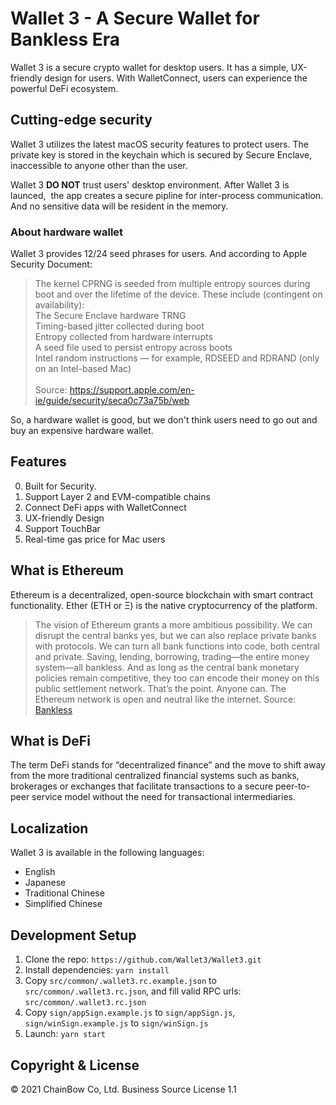 # Wallet 3 - A Secure Wallet for Bankless Era

Wallet 3 is a secure crypto wallet for desktop users. It has a simple, UX-friendly design for users. With WalletConnect, users can experience the powerful DeFi ecosystem.

## Cutting-edge security

Wallet 3 utilizes the latest macOS security features to protect users. The private key is stored in the keychain which is secured by Secure Enclave, inaccessible to anyone other than the user.

Wallet 3 **DO NOT** trust users' desktop environment. After Wallet 3 is launced,  the app creates a secure pipline for inter-process communication. And no sensitive data will be resident in the memory.

### About hardware wallet

Wallet 3 provides 12/24 seed phrases for users. And according to Apple Security Document: 

> The kernel CPRNG is seeded from multiple entropy sources during boot and over the lifetime of the device. These include (contingent on availability): <br>
The Secure Enclave hardware TRNG <br>
Timing-based jitter collected during boot <br>
Entropy collected from hardware interrupts <br>
A seed file used to persist entropy across boots <br>
Intel random instructions — for example, RDSEED and RDRAND (only on an Intel-based Mac) <br> <br>
Source: https://support.apple.com/en-ie/guide/security/seca0c73a75b/web

So, a hardware wallet is good, but we don't think users need to go out and buy an expensive hardware wallet.

## Features

0. Built for Security.
1. Support Layer 2 and EVM-compatible chains
2. Connect DeFi apps with WalletConnect
3. UX-friendly Design
4. Support TouchBar
5. Real-time gas price for Mac users

## What is Ethereum

Ethereum is a decentralized, open-source blockchain with smart contract functionality. Ether (ETH or Ξ) is the native cryptocurrency of the platform.

> The vision of Ethereum grants a more ambitious possibility. We can disrupt the central banks yes, but we can also replace private banks with protocols. We can turn all bank functions into code, both central and private. Saving, lending, borrowing, trading—the entire money system—all bankless. And as long as the central bank monetary policies remain competitive, they too can encode their money on this public settlement network. That’s the point. Anyone can. The Ethereum network is open and neutral like the internet. Source: [Bankless](https://newsletter.banklesshq.com/p/a-tale-of-two-money-systems)

## What is DeFi

The term DeFi stands for “decentralized finance” and the move to shift away from the more traditional centralized financial systems such as banks, brokerages or exchanges that facilitate transactions to a secure peer-to-peer service model without the need for transactional intermediaries.

## Localization

Wallet 3 is available in the following languages:

- English
- Japanese
- Traditional Chinese
- Simplified Chinese

## Development Setup

1. Clone the repo: `https://github.com/Wallet3/Wallet3.git`
2. Install dependencies: `yarn install`
3. Copy `src/common/.wallet3.rc.example.json` to `src/common/.wallet3.rc.json`, and fill valid RPC urls: `src/common/.wallet3.rc.json`
4. Copy `sign/appSign.example.js` to `sign/appSign.js`, `sign/winSign.example.js` to `sign/winSign.js`
5. Launch: `yarn start`

## Copyright & License

&copy; 2021 ChainBow Co, Ltd. Business Source License 1.1
